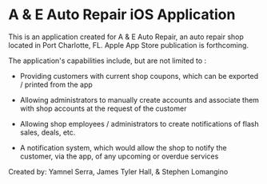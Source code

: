 # A & E Auto Repair iOS Application
This is an application created for A & E Auto Repair, an auto repair shop located in Port Charlotte, FL. Apple App Store publication is forthcoming.

The application's capabilities include, but are not limited to :

- Providing customers with current shop coupons, which can be exported / printed from the app

- Allowing administrators to manually create accounts and associate them with shop accounts at the request of the customer

- Allowing shop employees / administrators to create notifications of flash sales, deals, etc. 

- A notification system, which would allow the shop to notify the customer, via the app, of any upcoming or overdue services


Created by: Yamnel Serra, James Tyler Hall, & Stephen Lomangino
